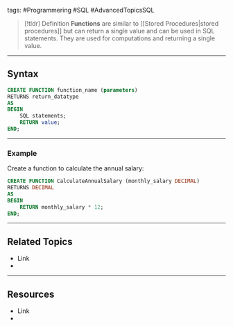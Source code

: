 tags: #Programmering #SQL #AdvancedTopicsSQL 

> [!tldr] Definition
> **Functions** are similar to [[Stored Procedures|stored procedures]] but can return a single value and can be used in SQL statements. 
>They are used for computations and returning a single value.

---

## Syntax
```sql
CREATE FUNCTION function_name (parameters)
RETURNS return_datatype
AS
BEGIN
    SQL statements;
    RETURN value;
END;
```

---

### Example
Create a function to calculate the annual salary:
```sql
CREATE FUNCTION CalculateAnnualSalary (monthly_salary DECIMAL)
RETURNS DECIMAL
AS
BEGIN
    RETURN monthly_salary * 12;
END;
```

---

## Related Topics
- Link
- 

---

## Resources
- Link
- 
